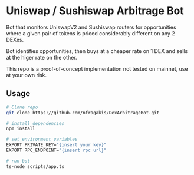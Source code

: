 # Uniswap / Sushiswap Arbitrage Bot
Bot that monitors UniswapV2 and Sushiswap routers for  opportunities where a given pair of tokens is priced considerably different on any 2 DEXes.  

Bot identifies opportunities, then buys at a cheaper rate on 1 DEX and sells at the higer rate on the other.

This repo is a proof-of-concept implementation not tested on mainnet, use at your own risk.

## Usage
``` bash
# Clone repo
git clone https://github.com/nfragakis/DexArbitrageBot.git

# install dependencies
npm install

# set environment variables
EXPORT PRIVATE_KEY="{insert your key}"
EXPORT RPC_ENDPOINT="{insert rpc url}"

# run bot
ts-node scripts/app.ts
```
